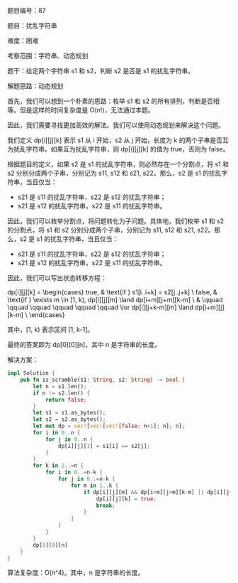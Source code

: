 题目编号：87

题目：扰乱字符串

难度：困难

考察范围：字符串、动态规划

题干：给定两个字符串 s1 和 s2，判断 s2 是否是 s1 的扰乱字符串。

解题思路：动态规划

首先，我们可以想到一个朴素的思路：枚举 s1 和 s2 的所有排列，判断是否相等。但是这样的时间复杂度是 O(n!)，无法通过本题。

因此，我们需要寻找更加高效的解法。我们可以使用动态规划来解决这个问题。

我们定义 dp[i][j][k] 表示 s1 从 i 开始，s2 从 j 开始，长度为 k 的两个子串是否互为扰乱字符串。如果互为扰乱字符串，则 dp[i][j][k] 的值为 true，否则为 false。

根据题目的定义，如果 s2 是 s1 的扰乱字符串，则必然存在一个分割点，将 s1 和 s2 分别分成两个子串，分别记为 s11, s12 和 s21, s22。那么，s2 是 s1 的扰乱字符串，当且仅当：

- s21 是 s11 的扰乱字符串，s22 是 s12 的扰乱字符串；
- s21 是 s12 的扰乱字符串，s22 是 s11 的扰乱字符串。

因此，我们可以枚举分割点，将问题转化为子问题。具体地，我们枚举 s1 和 s2 的分割点，将 s1 和 s2 分别分成两个子串，分别记为 s11, s12 和 s21, s22。那么，s2 是 s1 的扰乱字符串，当且仅当：

- s21 是 s11 的扰乱字符串，s22 是 s12 的扰乱字符串；
- s21 是 s12 的扰乱字符串，s22 是 s11 的扰乱字符串。

因此，我们可以写出状态转移方程：


dp[i][j][k] = \begin{cases}
true, & \text{if } s1[i..i+k] = s2[j..j+k] \\
false, & \text{if } \exists m \in [1, k), dp[i][j][m] \land dp[i+m][j+m][k-m] \\
& \qquad \qquad \qquad \qquad \qquad \qquad \lor dp[i][j+k-m][m] \land dp[i+m][j][k-m] \\
\end{cases}


其中，[1, k) 表示区间 [1, k-1]。

最终的答案即为 dp[0][0][n]，其中 n 是字符串的长度。

解决方案：

```rust
impl Solution {
    pub fn is_scramble(s1: String, s2: String) -> bool {
        let n = s1.len();
        if n != s2.len() {
            return false;
        }
        let s1 = s1.as_bytes();
        let s2 = s2.as_bytes();
        let mut dp = vec![vec![vec![false; n+1]; n]; n];
        for i in 0..n {
            for j in 0..n {
                dp[i][j][1] = s1[i] == s2[j];
            }
        }
        for k in 2..=n {
            for i in 0..=n-k {
                for j in 0..=n-k {
                    for m in 1..k {
                        if dp[i][j][m] && dp[i+m][j+m][k-m] || dp[i][j+k-m][m] && dp[i+m][j][k-m] {
                            dp[i][j][k] = true;
                            break;
                        }
                    }
                }
            }
        }
        dp[0][0][n]
    }
}
```

算法复杂度：O(n^4)。其中，n 是字符串的长度。